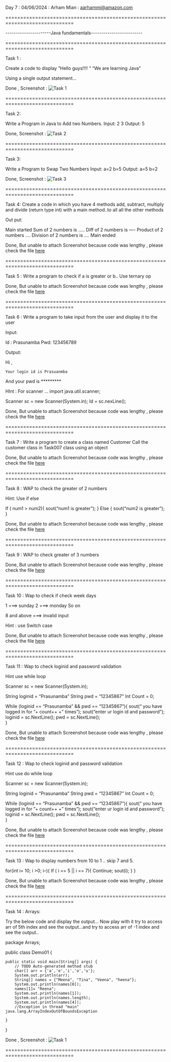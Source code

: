 Day 7 : 04/06/2024 : Arham Mian : aarhammi@amazon.com

=============================================================================

----------------------Java fundamentals-------------------------

=============================================================================

Task 1 : 

Create a code to display 
“Hello guys!!!! “
“We are learning Java”

Using a single output statement…

Done , Screenshot : 
![Task 1](images/17.png)

=============================================================================

Task 2:

Write a Program in Java to Add two Numbers.
Input: 2 3
Output: 5

Done, Screenshot :
![Task 2](images/18.png)

=============================================================================

Task 3:

Write a Program to Swap Two Numbers
Input: a=2  b=5
Output: a=5  b=2

Done, Screenshot :
![Task 3](images/19.png)

=============================================================================

Task 4:
 Create a code in which you have 4 methods add, subtract, multiply and divide (return type int) with a main method..to all all the other methods 


Out put:

Main started
Sum of 2 numbers is …..
Diff of 2 numbers is —-
Product of 2 numbers ….
Division of 2 numbers is ….
Main ended


Done, But unable to attach Screenshot because code was lengthy , please check the file [here](https://github.com/Arham-Mian/ATLAS_Practice/blob/main/Java_Tasks_Day_7/Task4.java)

=============================================================================

Task 5 : Write a program to check if a is greater or b.. Use ternary op

Done, But unable to attach Screenshot because code was lengthy , please check the file [here](https://github.com/Arham-Mian/ATLAS_Practice/blob/main/Java_Tasks_Day_7/Task5.java)

=============================================================================

Task 6 : Write a program to take input from the user and display it to the user

Input:

Id : Prasunamba
Pwd: 123456789

Output:

Hi ,

	Your login id is Prasuanmba
And your pwd is *********


HInt : 
For scanner … import java.util.scanner;

Scanner sc = new Scanner(System.in);
Id = sc.nexLine();

Done, But unable to attach Screenshot because code was lengthy , please check the file [here](https://github.com/Arham-Mian/ATLAS_Practice/blob/main/Java_Tasks_Day_7/Task6.java)


=============================================================================

Task 7 : 
Write a program to create a class named Customer 
Call the customer class in Task007 class using an object

Done, But unable to attach Screenshot because code was lengthy , please check the file [here](https://github.com/Arham-Mian/ATLAS_Practice/blob/main/Java_Tasks_Day_7/Task7.java)


=============================================================================

Task 8 : WAP to check the greater of 2 numbers

Hint:
Use if else

If ( num1 > num2){
	sout(“num1 is greater”);
}
Else {
	sout(“num2 is greater”);
}

Done, But unable to attach Screenshot because code was lengthy , please check the file [here](https://github.com/Arham-Mian/ATLAS_Practice/blob/main/Java_Tasks_Day_7/Task8.java)

=============================================================================

Task 9 : WAP to check greater of 3 numbers 

Done, But unable to attach Screenshot because code was lengthy , please check the file [here](https://github.com/Arham-Mian/ATLAS_Practice/blob/main/Java_Tasks_Day_7/Task9.java)

=============================================================================

Task 10 : 
Wap to check if check week days 

1  ===> sunday
2 ===> monday 
So on

8 and above ===> invalid input

Hint : use Switch case


Done, But unable to attach Screenshot because code was lengthy , please check the file [here](https://github.com/Arham-Mian/ATLAS_Practice/blob/main/Java_Tasks_Day_7/Task10.java)

=============================================================================

Task 11 : Wap to check loginid and password validation

Hint use while loop 

Scanner sc = new Scanner(System.in);

String loginid = “Prasunamba”
String pwd = “12345867”
Int Count = 0;

While (loginid == “Prasunamba” && pwd == “12345867”){
	sout(“ you have logged in for  ”+ count++ +” times”);
	sout(“enter ur login id and password”);
	loginid = sc.NextLine();
	pwd = sc.NextLine();	
}

Done, But unable to attach Screenshot because code was lengthy , please check the file [here](https://github.com/Arham-Mian/ATLAS_Practice/blob/main/Java_Tasks_Day_7/Task11.java)


=============================================================================

Task 12 :  Wap to check loginid and password validation

Hint use do while loop 

Scanner sc = new Scanner(System.in);

String loginid = “Prasunamba”
String pwd = “12345867”
Int Count = 0;

While (loginid == “Prasunamba” && pwd == “12345867”){
	sout(“ you have logged in for  ”+ count++ +” times”);
	sout(“enter ur login id and password”);
	loginid = sc.NextLine();
	pwd = sc.NextLine();	
}

Done, But unable to attach Screenshot because code was lengthy , please check the file [here](https://github.com/Arham-Mian/ATLAS_Practice/blob/main/Java_Tasks_Day_7/Task12.java)

=============================================================================

Task 13 : Wap to display numbers from 10 to 1 .. skip 7 and 5.

for(int i= 10; i >0; i–){
	If ( i == 5 || i == 7){
		Continue;
	sout(i);
}
}


Done, But unable to attach Screenshot because code was lengthy , please check the file [here](https://github.com/Arham-Mian/ATLAS_Practice/blob/main/Java_Tasks_Day_7/Task13.java)

=============================================================================

Task 14 : 
Arrays:

Try the below code and display the output… 
Now play with it try to access arr of 5th index and see the output…and try to access arr of -1 index and see the output..

package Arrays;

public class Demo01 {

	public static void main(String[] args) {
		// TODO Auto-generated method stub
		char[] arr = {'a','e','i','o','u'};
		System.out.println(arr);
		String[] names = {"Meena", "Tina", "Veena", "heena"};
		System.out.println(names[0]);
		names[1]= "Reena";
		System.out.println(names[1]);
		System.out.println(names.length);
		System.out.println(names[4]); 
		//Exception in thread "main" java.lang.ArrayIndexOutOfBoundsException
		
	}

}


Done , Screenshot : 
![Task 1](images/20.png)

=============================================================================


